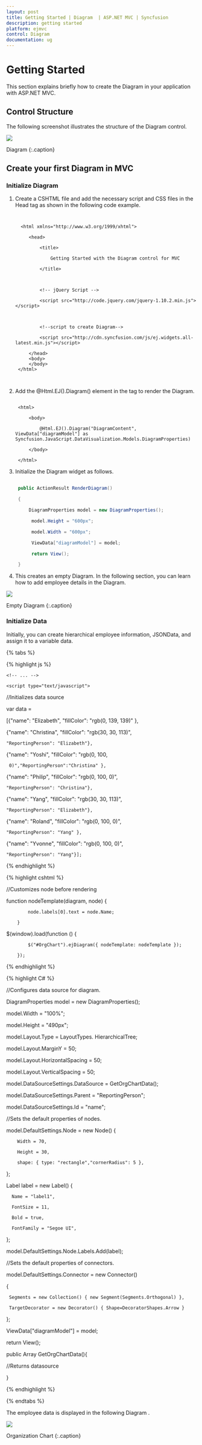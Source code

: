 ```yaml
---
layout: post
title: Getting Started | Diagram  | ASP.NET MVC | Syncfusion
description: getting started
platform: ejmvc
control: Diagram
documentation: ug
---
```


# Getting Started

This section explains briefly how to create the Diagram in your application with ASP.NET MVC.

## Control Structure

The following screenshot illustrates the structure of the Diagram control.

![](Getting-Started_images/Getting-Started_img1.png)

Diagram
{:.caption}


## Create your first Diagram in MVC

### Initialize Diagram

1. Create a CSHTML file and add the necessary script and CSS files in the Head tag as shown in the following code example.

   ~~~ cshtml


	 <html xmlns="http://www.w3.org/1999/xhtml">

		<head>

			<title>

				Getting Started with the Diagram control for MVC

			</title>



			<!-- jQuery Script -->

			<script src="http://code.jquery.com/jquery-1.10.2.min.js"></script>



			<!--script to create Diagram-->

			<script src="http://cdn.syncfusion.com/js/ej.widgets.all-latest.min.js"></script>

		</head>
		<body>
		</body>
	</html>



   ~~~
   




2. Add the @Html.EJ().Diagram() element in the <body> tag to render the Diagram.


   ~~~ cshtml
   
	<html>

		<body>

			@Html.EJ().Diagram("DiagramContent", ViewData["diagramModel"] as Syncfusion.JavaScript.DataVisualization.Models.DiagramProperties)     

		</body>

	</html>
   ~~~
   




3. Initialize the Diagram widget as follows.

   ~~~ csharp
	
    public ActionResult RenderDiagram()

	{

		DiagramProperties model = new DiagramProperties();

		 model.Height = "600px";

		 model.Width = "600px"; 

		 ViewData["diagramModel"] = model;

		 return View();

	}

   ~~~
   




4. This creates an empty Diagram. In the following section, you can learn how to add employee details in the Diagram.

![](Getting-Started_images/Getting-Started_img2.png)

Empty Diagram
{:.caption}

### Initialize Data

Initially, you can create hierarchical employee information, JSONData, and assign it to a variable data.

{% tabs %}


{% highlight js %}



<head>

    <!-- ... -->

    <script type="text/javascript">

//Initializes data source

 var data =

  [{"name": "Elizabeth", "fillColor": "rgb(0, 139, 139)" },

   {"name": "Christina", "fillColor": "rgb(30, 30, 113)", 

    "ReportingPerson": "Elizabeth"},

   {"name": "Yoshi", "fillColor": "rgb(0, 100, 

     0)","ReportingPerson":"Christina" },

   {"name": "Philip", "fillColor": "rgb(0, 100, 0)",

    "ReportingPerson": "Christina"},

   {"name": "Yang", "fillColor": "rgb(30, 30, 113)", 

    "ReportingPerson": "Elizabeth"},

   {"name": "Roland", "fillColor": "rgb(0, 100, 0)", 

    "ReportingPerson": "Yang" },

   {"name": "Yvonne", "fillColor": "rgb(0, 100, 0)", 

    "ReportingPerson": "Yang"}];   

  </script>

</head>



{% endhighlight %}



{% highlight cshtml %}



//Customizes node before rendering

function nodeTemplate(diagram, node) {

            node.labels[0].text = node.Name; 

        } 

 $(window).load(function () {

            $("#OrgChart").ejDiagram({ nodeTemplate: nodeTemplate });

        });
{% endhighlight %}

{% highlight C# %}

//Configures data source for diagram.

  DiagramProperties model = new DiagramProperties();

  model.Width = "100%";

  model.Height = "490px";

  model.Layout.Type = LayoutTypes. HierarchicalTree;

  model.Layout.MarginY = 50;

  model.Layout.HorizontalSpacing = 50;

  model.Layout.VerticalSpacing = 50;

  model.DataSourceSettings.DataSource = GetOrgChartData();

  model.DataSourceSettings.Parent = "ReportingPerson";

  model.DataSourceSettings.Id = "name";



//Sets the default properties of nodes.

  model.DefaultSettings.Node = new Node() {

        Width = 70, 

        Height = 30, 

        shape: { type: "rectangle","cornerRadius": 5 },

  };

  Label label = new Label() {

      Name = "label1", 

      FontSize = 11,

      Bold = true, 

      FontFamily = "Segoe UI", 

  };

  model.DefaultSettings.Node.Labels.Add(label);

//Sets the default properties of connectors.

  model.DefaultSettings.Connector = new Connector()

  {

     Segments = new Collection() { new Segment(Segments.Orthogonal) },

     TargetDecorator = new Decorator() { Shape=DecoratorShapes.Arrow }

  };

  ViewData["diagramModel"] = model;

  return View();

  public Array GetOrgChartData(){

  //Returns datasource

  }



{% endhighlight %}

{% endtabs %}  

The employee data is displayed in the following Diagram .

![](Getting-Started_images/Getting-Started_img3.png)

Organization Chart
{:.caption}


